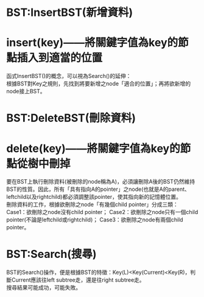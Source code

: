 
# BST:InsertBST(新增資料)
# insert(key)——將關鍵字值為key的節點插入到適當的位置
函式InsertBST()的概念，可以視為Search()的延伸：<br>
根據BST對Key之規則，先找到將要新增之node「適合的位置」；再將欲新增的node接上BST。<br>

# BST:DeleteBST(刪除資料)
# delete(key)——將關鍵字值為key的節點從樹中刪掉
要在BST上執行刪除資料(被刪除的node稱為A)，必須讓刪除A後的BST仍然維持BST的性質。因此，所有「具有指向A的pointer」之node(也就是A的parent、leftchild以及rightchild)都必須調整該pointer，使其指向新的記憶體位置。<br>
刪除資料的工作，根據欲刪除之node「有幾個child pointer」分成三類：<br>
Case1：欲刪除之node沒有child pointer；
Case2：欲刪除之node只有一個child pointer(不論是leftchild或rightchild)；
Case3：欲刪除之node有兩個child pointer。

# BST:Search(搜尋)
BST的Search()操作，便是根據BST的特徵：Key(L)<Key(Current)<Key(R)，判斷Current應該往left subtree走，還是往right subtree走。<br>
搜尋結果可能成功，可能失敗。<br>




